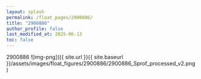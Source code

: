```yaml
---
layout: splash
permalink: /float_pages/2900886/
title: "2900886"
author_profile: false
last_modified_at: 2025-06-13
toc: false
---
```

 
2900886
![img-png]({{ site.url }}{{ site.baseurl }}/assets/images/float_figures/2900886/2900886_Sprof_processed_v2.png)